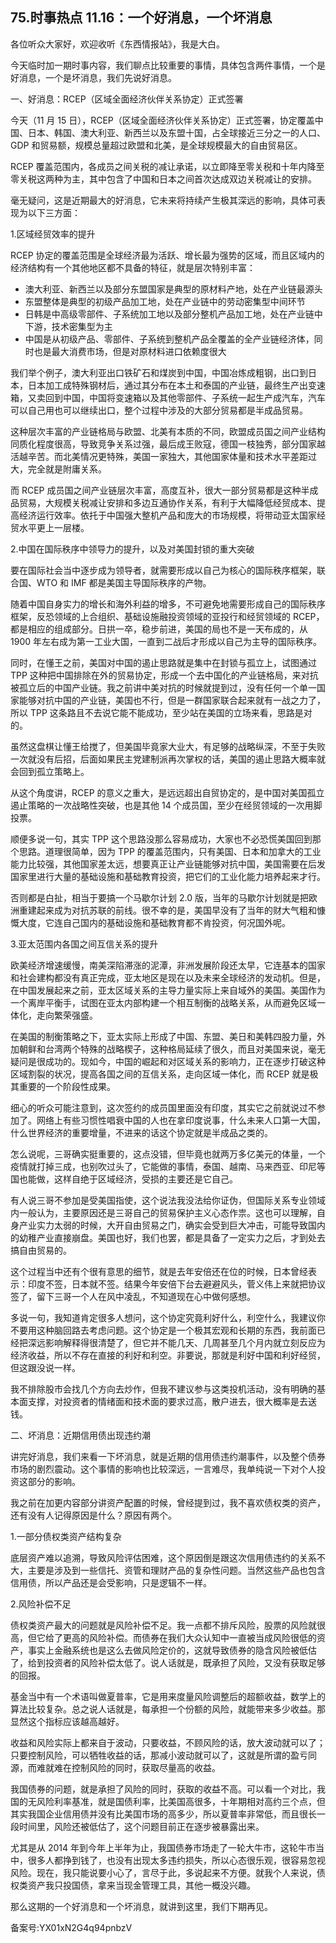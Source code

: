 ## 75.时事热点 11.16：一个好消息，一个坏消息
各位听众大家好，欢迎收听《东西情报站》，我是大白。


今天临时加一期时事内容，我们聊点比较重要的事情，具体包含两件事情，一个是好消息，一个是坏消息，我们先说好消息。


一、好消息：RCEP（区域全面经济伙伴关系协定）正式签署


今天（11 月 15 日），RCEP（区域全面经济伙伴关系协定）正式签署，协定覆盖中国、日本、韩国、澳大利亚、新西兰以及东盟十国，占全球接近三分之一的人口、GDP 和贸易额，规模总量超过欧盟和北美，是全球规模最大的自由贸易区。


RCEP 覆盖范围内，各成员之间关税的减让承诺，以立即降至零关税和十年内降至零关税这两种为主，其中包含了中国和日本之间首次达成双边关税减让的安排。


毫无疑问，这是近期最大的好消息，它未来将持续产生极其深远的影响，具体可表现为以下三方面：


1.区域经贸效率的提升


RCEP 协定的覆盖范围是全球经济最为活跃、增长最为强势的区域，而且区域内的经济结构有一个其他地区都不具备的特征，就是层次特别丰富：


* 澳大利亚、新西兰以及部分东盟国家是典型的原材料产地，处在产业链最源头
* 东盟整体是典型的初级产品加工地，处在产业链中的劳动密集型中间环节
* 日韩是中高级零部件、子系统加工地以及部分整机产品加工地，处在产业链中下游，技术密集型为主
* 中国是从初级产品、零部件、子系统到整机产品全覆盖的全产业链经济体，同时也是最大消费市场，但是对原材料进口依赖度很大

我们举个例子，澳大利亚出口铁矿石和煤炭到中国，中国冶炼成粗钢，出口到日本，日本加工成特殊钢材后，通过其分布在本土和泰国的产业链，最终生产出变速箱，又卖回到中国，中国将变速箱以及其他零部件、子系统一起生产成汽车，汽车可以自己用也可以继续出口，整个过程中涉及的大部分贸易都是半成品贸易。


这种层次丰富的产业链格局与欧盟、北美有本质的不同，欧盟成员国之间产业结构同质化程度很高，导致竞争关系过强，最后成王败寇，德国一枝独秀，部分国家越活越辛苦。而北美情况更特殊，美国一家独大，其他国家体量和技术水平差距过大，完全就是附庸关系。


而 RCEP 成员国之间产业链层次丰富，高度互补，很大一部分贸易都是这种半成品贸易，大规模关税减让安排和多边互通协作关系，有利于大幅降低经贸成本、提高经济运行效率。依托于中国强大整机产品和庞大的市场规模，将带动亚太国家经贸水平更上一层楼。


2.中国在国际秩序中领导力的提升，以及对美国封锁的重大突破


要在国际社会当中逐步成为领导者，就需要形成以自己为核心的国际秩序框架，联合国、WTO 和 IMF 都是美国主导国际秩序的产物。


随着中国自身实力的增长和海外利益的增多，不可避免地需要形成自己的国际秩序框架，反恐领域的上合组织、基础设施融投资领域的亚投行和经贸领域的 RCEP，都是相应的组成部分。日拱一卒，稳步前进，美国的局也不是一天布成的，从 1900 年左右成为第一工业大国，一直到二战后才形成以自己为主导的国际秩序。


同时，在懂王之前，美国对中国的遏止思路就是集中在封锁与孤立上，试图通过 TPP 这种把中国排除在外的贸易协定，形成一个去中国化的产业链格局，来对抗被孤立后的中国产业链。我之前讲中美对抗的时候就提到过，没有任何一个单一国家能够对抗中国的产业链，美国也不行，但是一群国家联合起来就有一战之力了，所以 TPP 这条路且不去说它能不能成功，至少站在美国的立场来看，思路是对的。


虽然这盘棋让懂王给搅了，但美国毕竟家大业大，有足够的战略纵深，不至于失败一次就没有后招，后面如果民主党建制派再次掌权的话，美国的遏止思路大概率就会回到孤立策略上。


从这个角度讲，RCEP 的意义之重大，是远远超出自贸协定的，是中国对美国孤立遏止策略的一次战略性突破，也是其他 14 个成员国，至少在经贸领域的一次用脚投票。


顺便多说一句，其实 TPP 这个思路没那么容易成功，大家也不必恐慌美国回到那个思路。道理很简单，因为 TPP 的覆盖范围内，只有美国、日本和加拿大的工业能力比较强，其他国家差太远，想要真正让产业链能够对抗中国，美国需要在后发国家里进行大量的基础设施和基础教育投资，把它们的工业化能力培养起来才行。


否则都是白扯，相当于要搞一个马歇尔计划 2.0 版，当年的马歇尔计划就是把欧洲重建起来成为对抗苏联的前线。很不幸的是，美国早没有了当年的财大气粗和慷慨大度，它连自己国内的基础设施和基础教育都不肯投资，何况国外呢。


3.亚太范围内各国之间互信关系的提升


欧美经济增速缓慢，南美深陷滞涨的泥潭，非洲发展阶段还太早，它连基本的国家和社会建构都没有真正完成，亚太地区是现在以及未来全球经济的发动机。但是，在中国发展起来之前，亚太区域关系的主导力量实际上来自域外的美国。美国作为一个离岸平衡手，试图在亚太内部构建一个相互制衡的战略关系，从而避免区域一体化，走向繁荣强盛。


在美国的制衡策略之下，亚太实际上形成了中国、东盟、美日和美韩四股力量，外加朝鲜和台湾两个特殊的战略楔子，这种格局延续了很久，而且对美国来说，毫无疑问是很成功的。现如今，中国的崛起和对区域关系的影响力，正在逐步打破这种区域割裂的状况，提高各国之间的互信关系，走向区域一体化，而 RCEP 就是极其重要的一个阶段性成果。


细心的听众可能注意到，这次签约的成员国里面没有印度，其实它之前就说过不参加了。网络上有些习惯性唱衰中国的人也在拿印度说事，什么未来人口第一大国，什么世界经济的重要增量，不进来的话这个协定就是半成品之类的。


怎么说呢，三哥确实挺重要的，这点没错，但毕竟也就两万多亿美元的体量，一个疫情就打掉三成，也别吹过头了，它能做的事情，泰国、越南、马来西亚、印尼等国也能做，这样自绝于区域经济，受损的主要还是它自己。


有人说三哥不参加是受美国指使，这个说法我没法给你证伪，但国际关系专业领域内一般认为，主要原因还是三哥自己的贸易保护主义心态作祟。这也可以理解，自身产业实力太弱的时候，大开自由贸易之门，确实会受到巨大冲击，可能导致国内的幼稚产业直接崩盘。美国也好，我们也罢，都是具备了一定实力之后，才到处去搞自由贸易的。


这个过程当中还有个很有意思的细节，就是去年安倍还在位的时候，日本曾经表示：印度不签，日本就不签。结果今年安倍下台去避避风头，菅义伟上来就把协议签了，留下三哥一个人在风中凌乱，不知道现在心中做何感想。


多说一句，我知道肯定很多人想问，这个协定究竟利好什么，利空什么，我建议你不要用这种脑回路去考虑问题。这个协定是一个极其宏观和长期的东西，我前面已经把深远影响解释得很清楚了，但它并不能几天、几周甚至几个月内就立刻反应为经济收益，所以不存在直接的利好和利空。非要说，那就是利好中国和利好经贸，但这跟没说一样。


我不排除股市会找几个方向去炒作，但我不建议参与这类投机活动，没有明确的基本面支撑，对投资者的情绪面和技术面的要求过高，散户进去，很大概率是去送钱。


二、坏消息：近期信用债出现违约潮


讲完好消息，我们来看一下坏消息，就是近期的信用债违约潮事件，以及整个债券市场的剧烈震动。这个事情的影响也比较深远，一言难尽，我单纯说一下对个人投资这部分的影响。


我之前在加更内容部分讲资产配置的时候，曾经提到过，我不喜欢债权类的资产，还有没有人记得原因是什么？原因有两个。


1.一部分债权类资产结构复杂


底层资产难以追溯，导致风险评估困难，这个原因倒是跟这次信用债违约的关系不大，主要是涉及到一些信托、资管和理财产品的复杂性问题。当然这些产品也包含信用债，所以产品还是会受影响，只是逻辑不一样。


2.风险补偿不足


债权类资产最大的问题就是风险补偿不足。我一点都不排斥风险，股票的风险就很高，但它给了更高的风险补偿。而债券在我们大众认知中一直被当成风险很低的资产，事实上金融系统也是这么去做风险定价的，这就导致债券的隐含风险被低估了，给到投资者的风险补偿太低了。说人话就是，既承担了风险，又没有获取足够的回报。


基金当中有一个术语叫做夏普率，它是用来度量风险调整后的超额收益，数学上的算法比较复杂。总之说人话就是，每承担一个份额的风险，就能带来多少收益。那显然这个指标应该越高越好。


收益和风险实际上都来自于波动，只要收益，不顾风险的话，放大波动就可以了；只要控制风险，可以牺牲收益的话，那减小波动就可以了，这就是所谓的盈亏同源，而难就难在控制风险的同时，获取尽量高的收益。


我国债券的问题，就是承担了风险的同时，获取的收益不高。可以看一个对比，我国的无风险利率基准，就是国债利率，比美国高很多，十年期相对高约三个点，但其实我国企业信用债并没有比美国市场的高多少，所以夏普率非常低，而且很长一段时间里，风险还被低估了，这个问题目前正在逐步被暴露出来。


尤其是从 2014 年到今年上半年为止，我国债券市场走了一轮大牛市，这轮牛市当中，很多人都挣到钱了，也没有出现太多违约损失，所以心态很乐观，很容易忽视风险。现在，我只能说要小心了，言尽于此，多说起来不方便。就我个人来说，债权类资产我只投国债，拿来当现金管理工具，其他一概没兴趣。


那么这期的一个好消息和一个坏消息，就讲到这里，我们下期再见。


备案号:YX01xN2G4q94pnbzV

